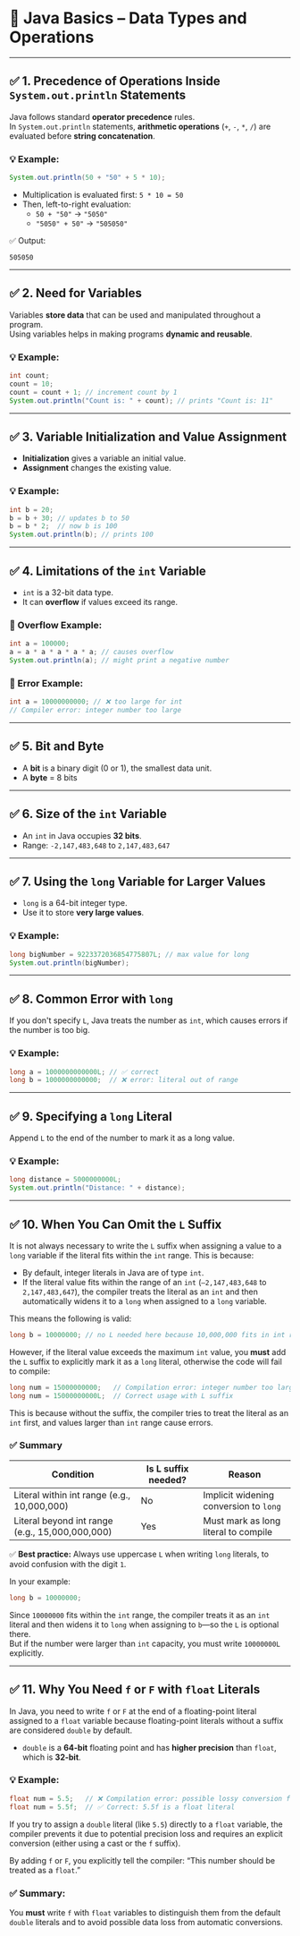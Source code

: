 
# 🧠 Java Basics – Data Types and Operations

---

## ✅ 1. Precedence of Operations Inside `System.out.println` Statements

Java follows standard **operator precedence** rules.  
In `System.out.println` statements, **arithmetic operations** (`+`, `-`, `*`, `/`) are evaluated before **string concatenation**.

### 💡 Example:

```java
System.out.println(50 + "50" + 5 * 10);
```

- Multiplication is evaluated first: `5 * 10 = 50`
- Then, left-to-right evaluation:
  - `50 + "50"` → `"5050"`
  - `"5050" + 50"` → `"505050"`

✅ Output:
```
505050
```

---

## ✅ 2. Need for Variables

Variables **store data** that can be used and manipulated throughout a program.  
Using variables helps in making programs **dynamic and reusable**.

### 💡 Example:

```java
int count;
count = 10;
count = count + 1; // increment count by 1
System.out.println("Count is: " + count); // prints "Count is: 11"
```

---

## ✅ 3. Variable Initialization and Value Assignment

- **Initialization** gives a variable an initial value.
- **Assignment** changes the existing value.

### 💡 Example:

```java
int b = 20;
b = b + 30; // updates b to 50
b = b * 2;  // now b is 100
System.out.println(b); // prints 100
```

---

## ✅ 4. Limitations of the `int` Variable

- `int` is a 32-bit data type.
- It can **overflow** if values exceed its range.

### 🔸 Overflow Example:

```java
int a = 100000;
a = a * a * a * a * a; // causes overflow
System.out.println(a); // might print a negative number
```

### 🔸 Error Example:

```java
int a = 10000000000; // ❌ too large for int
// Compiler error: integer number too large
```

---

## ✅ 5. Bit and Byte

- A **bit** is a binary digit (0 or 1), the smallest data unit.
- A **byte** = 8 bits

---

## ✅ 6. Size of the `int` Variable

- An `int` in Java occupies **32 bits**.
- Range: `-2,147,483,648` to `2,147,483,647`

---

## ✅ 7. Using the `long` Variable for Larger Values

- `long` is a 64-bit integer type.
- Use it to store **very large values**.

### 💡 Example:

```java
long bigNumber = 9223372036854775807L; // max value for long
System.out.println(bigNumber);
```

---

## ✅ 8. Common Error with `long`

If you don't specify `L`, Java treats the number as `int`, which causes errors if the number is too big.

### 💡 Example:

```java
long a = 1000000000000L; // ✅ correct
long b = 1000000000000;  // ❌ error: literal out of range
```

---

## ✅ 9. Specifying a `long` Literal

Append `L` to the end of the number to mark it as a long value.

### 💡 Example:

```java
long distance = 5000000000L;
System.out.println("Distance: " + distance);
```

---

## ✅ 10. When You Can Omit the `L` Suffix

It is not always necessary to write the `L` suffix when assigning a value to a `long` variable if the literal fits within the `int` range. This is because:

- By default, integer literals in Java are of type `int`.
- If the literal value fits within the range of an `int` (`–2,147,483,648` to `2,147,483,647`), the compiler treats the literal as an `int` and then automatically widens it to a `long` when assigned to a `long` variable.

This means the following is valid:

```java
long b = 10000000; // no L needed here because 10,000,000 fits in int range
```

However, if the literal value exceeds the maximum `int` value, you **must** add the `L` suffix to explicitly mark it as a `long` literal, otherwise the code will fail to compile:

```java
long num = 15000000000;   // Compilation error: integer number too large
long num = 15000000000L;  // Correct usage with L suffix
```

This is because without the suffix, the compiler tries to treat the literal as an `int` first, and values larger than `int` range cause errors.

### ✅ Summary

| Condition                              | Is L suffix needed? | Reason                                           |
|----------------------------------------|----------------------|--------------------------------------------------|
| Literal within int range (e.g., 10,000,000) | No                   | Implicit widening conversion to `long`          |
| Literal beyond int range (e.g., 15,000,000,000) | Yes              | Must mark as long literal to compile            |

✅ **Best practice:** Always use uppercase `L` when writing `long` literals, to avoid confusion with the digit `1`.

In your example:

```java
long b = 10000000;
```

Since `10000000` fits within the `int` range, the compiler treats it as an `int` literal and then widens it to `long` when assigning to `b`—so the `L` is optional there.  
But if the number were larger than `int` capacity, you must write `10000000L` explicitly.


---

## ✅ 11. Why You Need `f` or `F` with `float` Literals

In Java, you need to write `f` or `F` at the end of a floating-point literal assigned to a `float` variable because floating-point literals without a suffix are considered `double` by default.

- `double` is a **64-bit** floating point and has **higher precision** than `float`, which is **32-bit**.

### 💡 Example:

```java
float num = 5.5;   // ❌ Compilation error: possible lossy conversion from double to float
float num = 5.5f;  // ✅ Correct: 5.5f is a float literal
```

If you try to assign a `double` literal (like `5.5`) directly to a `float` variable, the compiler prevents it due to potential precision loss and requires an explicit conversion (either using a cast or the `f` suffix).

By adding `f` or `F`, you explicitly tell the compiler: “This number should be treated as a `float`.”

### ✅ Summary:

You **must** write `f` with `float` variables to distinguish them from the default `double` literals and to avoid possible data loss from automatic conversions.
